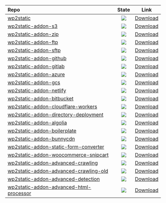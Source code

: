 



| Repo                                                         |                            State                             |                      **Link**                       |
| :----------------------------------------------------------- | :----------------------------------------------------------: | :----------------------------------------------------------: |
| [wp2static](https://github.com/leonstafford/wp2static) | ![](https://github.com/justin-himself/wp2static-actions/actions/workflows/build-core.yml/badge.svg) | [Download](https://github.com/justin-himself/wp2static-actions/actions/workflows/build-core.yml) |
| [wp2static-addon-s3](https://github.com/leonstafford/wp2static-addon-s3) | ![](https://github.com/justin-himself/wp2static-actions/actions/workflows/build-addon-s3.yml/badge.svg) | [Download](https://github.com/justin-himself/wp2static-actions/actions/workflows/build-addon-s3.yml) |
| [wp2static-addon-zip](https://github.com/leonstafford/wp2static-addon-zip) | ![](https://github.com/justin-himself/wp2static-actions/actions/workflows/build-addon-zip.yml/badge.svg) | [Download](https://github.com/justin-himself/wp2static-actions/actions/workflows/build-addon-zip.yml) |
| [wp2static-addon-ftp](https://github.com/leonstafford/wp2static-addon-ftp) | ![](https://github.com/justin-himself/wp2static-actions/actions/workflows/build-addon-ftp.yml/badge.svg) | [Download](https://github.com/justin-himself/wp2static-actions/actions/workflows/build-addon-ftp.yml) |
| [wp2static-addon-sftp](https://github.com/leonstafford/wp2static-addon-sftp) | ![](https://github.com/justin-himself/wp2static-actions/actions/workflows/build-addon-sftp.yml/badge.svg) | [Download](https://github.com/justin-himself/wp2static-actions/actions/workflows/build-addon-sftp.yml) |
| [wp2static-addon-github](https://github.com/leonstafford/wp2static-addon-github) | ![](https://github.com/justin-himself/wp2static-actions/actions/workflows/build-addon-github.yml/badge.svg) | [Download](https://github.com/justin-himself/wp2static-actions/actions/workflows/build-addon-github.yml) |
| [wp2static-addon-gitlab](https://github.com/leonstafford/wp2static-addon-gitlab) | ![](https://github.com/justin-himself/wp2static-actions/actions/workflows/build-addon-gitlab.yml/badge.svg) | [Download](https://github.com/justin-himself/wp2static-actions/actions/workflows/build-addon-gitlab.yml) |
| [wp2static-addon-azure](https://github.com/leonstafford/wp2static-addon-azure) | ![](https://github.com/justin-himself/wp2static-actions/actions/workflows/build-addon-azure.yml/badge.svg) | [Download](https://github.com/justin-himself/wp2static-actions/actions/workflows/build-addon-azure.yml) |
| [wp2static-addon-gcs](https://github.com/leonstafford/wp2static-addon-gcs) | ![](https://github.com/justin-himself/wp2static-actions/actions/workflows/build-addon-gcs.yml/badge.svg) | [Download](https://github.com/justin-himself/wp2static-actions/actions/workflows/build-addon-gcs.yml) |
| [wp2static-addon-netlify](https://github.com/leonstafford/wp2static-addon-netlify) | ![](https://github.com/justin-himself/wp2static-actions/actions/workflows/build-addon-netlify.yml/badge.svg) | [Download](https://github.com/justin-himself/wp2static-actions/actions/workflows/build-addon-netlify.yml) |
| [wp2static-addon-bitbucket](https://github.com/leonstafford/wp2static-addon-bitbucket) | ![](https://github.com/justin-himself/wp2static-actions/actions/workflows/build-addon-bitbucket.yml/badge.svg) | [Download](https://github.com/justin-himself/wp2static-actions/actions/workflows/build-addon-bitbucket.yml) |
| [wp2static-addon-cloudflare-workers](https://github.com/leonstafford/wp2static-addon-cloudflare-workers) | ![](https://github.com/justin-himself/wp2static-actions/actions/workflows/build-addon-cloudflare-workers.yml/badge.svg) | [Download](https://github.com/justin-himself/wp2static-actions/actions/workflows/build-addon-cloudflare-workers.yml) |
| [wp2static-addon-directory-deployment](https://github.com/leonstafford/wp2static-addon-directory-deployment) | ![](https://github.com/justin-himself/wp2static-actions/actions/workflows/build-addon-directory-deployment.yml/badge.svg) | [Download](https://github.com/justin-himself/wp2static-actions/actions/workflows/build-addon-directory-deployment.yml) |
| [wp2static-addon-algolia](https://github.com/leonstafford/wp2static-addon-algolia) | ![](https://github.com/justin-himself/wp2static-actions/actions/workflows/build-addon-algolia.yml/badge.svg) | [Download](https://github.com/justin-himself/wp2static-actions/actions/workflows/build-addon-algolia.yml) |
| [wp2static-addon-boilerplate](https://github.com/leonstafford/wp2static-addon-boilerplate) | ![](https://github.com/justin-himself/wp2static-actions/actions/workflows/build-addon-boilerplate.yml/badge.svg) | [Download](https://github.com/justin-himself/wp2static-actions/actions/workflows/build-addon-boilerplate.yml) |
| [wp2static-addon-bunnycdn](https://github.com/leonstafford/wp2static-addon-bunnycdn) | ![](https://github.com/justin-himself/wp2static-actions/actions/workflows/build-addon-bunnycdn.yml/badge.svg) | [Download](https://github.com/justin-himself/wp2static-actions/actions/workflows/build-addon-bunnycdn.yml) |
| [wp2static-addon-static-form-converter](https://github.com/leonstafford/wp2static-addon-static-form-converter) | ![](https://github.com/justin-himself/wp2static-actions/actions/workflows/build-addon-static-form-converter.yml/badge.svg) | [Download](https://github.com/justin-himself/wp2static-actions/actions/workflows/build-addon-static-form-converter.yml) |
| [wp2static-addon-woocommerce-snipcart](https://github.com/leonstafford/wp2static-addon-woocommerce-snipcart) | ![](https://github.com/justin-himself/wp2static-actions/actions/workflows/build-addon-woocommerce-snipcart.yml/badge.svg) | [Download](https://github.com/justin-himself/wp2static-actions/actions/workflows/build-addon-woocommerce-snipcart.yml) |
| [wp2static-addon-advanced-crawling](https://github.com/leonstafford/wp2static-addon-advanced-crawling) | ![](https://github.com/justin-himself/wp2static-actions/actions/workflows/build-addon-advanced-crawling.yml/badge.svg) | [Download](https://github.com/justin-himself/wp2static-actions/actions/workflows/build-addon-advanced-crawling.yml) |
| [wp2static-addon-advanced-crawling-old](https://github.com/leonstafford/wp2static-addon-advanced-crawling-old) | ![](https://github.com/justin-himself/wp2static-actions/actions/workflows/build-addon-advanced-crawling-old.yml/badge.svg) | [Download](https://github.com/justin-himself/wp2static-actions/actions/workflows/build-addon-advanced-crawling-old.yml) |
| [wp2static-addon-advanced-detection](https://github.com/leonstafford/wp2static-addon-advanced-detection) | ![](https://github.com/justin-himself/wp2static-actions/actions/workflows/build-addon-advanced-detection.yml/badge.svg) | [Download](https://github.com/justin-himself/wp2static-actions/actions/workflows/build-addon-advanced-detection.yml) |
| [wp2static-addon-advanced-html-processor](https://github.com/leonstafford/wp2static-addon-advanced-html-processor) | ![](https://github.com/justin-himself/wp2static-actions/actions/workflows/build-addon-advanced-html-processor.yml/badge.svg) | [Download](https://github.com/justin-himself/wp2static-actions/actions/workflows/build-addon-advanced-html-processor.yml) |



